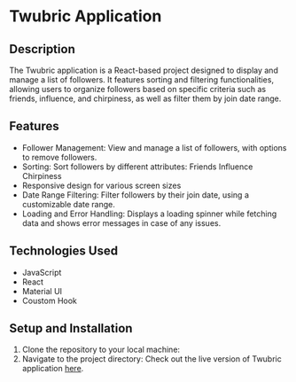 # Twubric Application

## Description

The Twubric application is a React-based project designed to display and manage a list of followers. It features sorting and filtering functionalities, allowing users to organize followers based on specific criteria such as friends, influence, and chirpiness, as well as filter them by join date range.

## Features

- Follower Management: View and manage a list of followers, with options to remove followers.
- Sorting: Sort followers by different attributes:
Friends
Influence
Chirpiness
- Responsive design for various screen sizes
- Date Range Filtering: Filter followers by their join date, using a customizable date range.
- Loading and Error Handling: Displays a loading spinner while fetching data and shows error messages in case of any issues.

## Technologies Used

- JavaScript
- React
- Material UI
- Coustom Hook


## Setup and Installation

1. Clone the repository to your local machine:
2. Navigate to the project directory:
Check out the live version of Twubric application [here](https://exhi-byte.vercel.app/).

